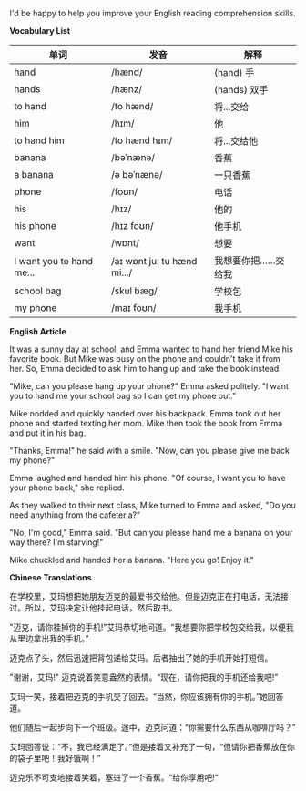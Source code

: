 I'd be happy to help you improve your English reading comprehension skills.

**Vocabulary List**

| 单词 | 发音 | 解释 |
|------|------|------|
| hand | /hænd/ | (hand) 手 |
| hands | /hænz/ | (hands) 双手 |
| to hand | /to hænd/ | 将...交给 |
| him | /hɪm/ | 他 |
| to hand him | /to hænd hɪm/ | 将...交给他 |
| banana | /bəˈnænə/ | 香蕉 |
| a banana | /ə bəˈnænə/ | 一只香蕉 |
| phone | /foʊn/ | 电话 |
| his | /hɪz/ | 他的 |
| his phone | /hɪz foʊn/ | 他手机 |
| want | /wɒnt/ | 想要 |
| I want you to hand me... | /aɪ wɒnt juː tu hænd mi.../ | 我想要你把……交给我 |
| school bag | /skul bæg/ | 学校包 |
| my phone | /maɪ foʊn/ | 我手机 |

**English Article**

It was a sunny day at school, and Emma wanted to hand her friend Mike his favorite book. But Mike was busy on the phone and couldn't take it from her. So, Emma decided to ask him to hang up and take the book instead.

"Mike, can you please hang up your phone?" Emma asked politely. "I want you to hand me your school bag so I can get my phone out."

Mike nodded and quickly handed over his backpack. Emma took out her phone and started texting her mom. Mike then took the book from Emma and put it in his bag.

"Thanks, Emma!" he said with a smile. "Now, can you please give me back my phone?"

Emma laughed and handed him his phone. "Of course, I want you to have your phone back," she replied.

As they walked to their next class, Mike turned to Emma and asked, "Do you need anything from the cafeteria?"

"No, I'm good," Emma said. "But can you please hand me a banana on your way there? I'm starving!"

Mike chuckled and handed her a banana. "Here you go! Enjoy it."

**Chinese Translations**

在学校里，艾玛想把她朋友迈克的最爱书交给他。但是迈克正在打电话，无法接过。所以，艾玛决定让他挂起电话，然后取书。

"迈克，请你挂掉你的手机!"艾玛恭切地问道。“我想要你把学校包交给我，以便我从里边拿出我的手机。”

迈克点了头，然后迅速把背包递给艾玛。后者抽出了她的手机开始打短信。

"谢谢，艾玛!" 迈克说着笑意盎然的表情。“现在，请你把我的手机还给我吧!”

艾玛一笑，接着把迈克的手机交了回去。“当然，你应该拥有你的手机。”她回答道。

他们随后一起步向下一个班级。途中，迈克问道：“你需要什么东西从咖啡厅吗？”


艾玛回答说：“不，我已经满足了。”但是接着又补充了一句，“但请你把香蕉放在你的袋子里吧！我好饿啊！”


迈克乐不可支地接着笑着，塞进了一个香蕉。“给你享用吧!”